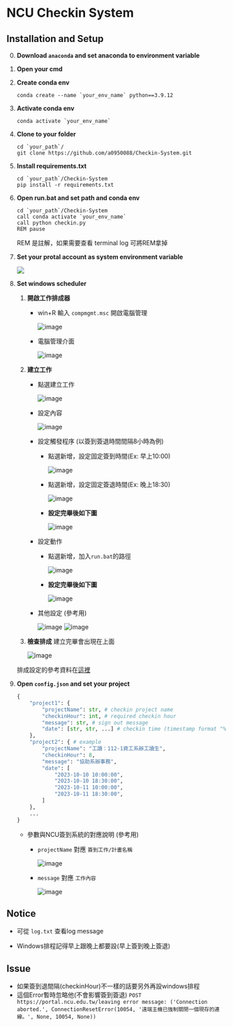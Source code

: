 # NCU Checkin System

## Installation and Setup

0. **Download `anaconda` and set anaconda to environment variable**

1. **Open your cmd**

2. **Create conda env**
    ```bash= 
    conda create --name `your_env_name` python==3.9.12
    ```

3. **Activate conda env**
    ```bash= 
    conda activate `your_env_name`
    ```

4. **Clone to your folder**
    ```bash= 
    cd `your_path`/
    git clone https://github.com/a0950088/Checkin-System.git
    ```

5. **Install requirements.txt**
    ```bash= 
    cd `your_path`/Checkin-System
    pip install -r requirements.txt
    ```

6. **Open run.bat and set path and conda env**
    ```bash=
    cd `your_path`/Checkin-System
    call conda activate `your_env_name`
    call python checkin.py
    REM pause
    ```
    REM 是註解，如果需要查看 terminal log 可將REM拿掉

7. **Set your protal account as system environment variable**
    
    ![](https://i.imgur.com/OBdl6F5.png)

8. **Set windows scheduler**
   1. **開啟工作排成器**
      - win+R 輸入 `compmgmt.msc` 開啟電腦管理

        ![image](https://github.com/user-attachments/assets/e577add5-ed2b-42ac-898b-9de972b6b940)
        
      - 電腦管理介面
        
        ![image](https://github.com/user-attachments/assets/5aadc25c-e4a0-4c76-8b25-2bd8ac568f06)
        
   2. **建立工作**
      - 點選建立工作
  
        ![image](https://github.com/user-attachments/assets/c7bae3a5-dc22-4a86-96c5-31c03309d59e)
      - 設定內容
  
        ![image](https://github.com/user-attachments/assets/beed09fc-b231-471b-88e2-45dac273d544)
      - 設定觸發程序 (以簽到簽退時間間隔8小時為例)
        - 點選新增，設定固定簽到時間(Ex: 早上10:00)
     
          ![image](https://github.com/user-attachments/assets/03ee63c5-10cd-4292-8224-90afea9909e4)
        - 點選新增，設定固定簽退時間(Ex: 晚上18:30)
  
          ![image](https://github.com/user-attachments/assets/ca814a66-b08c-4f6e-a87c-a1f73ac5c2bd)
        - **設定完畢後如下圖**
  
          ![image](https://github.com/user-attachments/assets/91a41b70-418d-4ce2-8a93-e2c5dd24b4f2)
      - 設定動作
        - 點選新增，加入`run.bat`的路徑
          
          ![image](https://github.com/user-attachments/assets/814c3165-c09e-4075-b677-641e2c83f9a9)
        - **設定完畢後如下圖**
  
          ![image](https://github.com/user-attachments/assets/bcc340ef-4214-45dc-b7b1-afd8d632b5c2)
      - 其他設定 (參考用)

        ![image](https://github.com/user-attachments/assets/cf239c47-7b73-42fe-8acd-4298b683c48d)
        ![image](https://github.com/user-attachments/assets/e8b23ec3-16f5-4dbd-8085-71f7eb87dabf)
   3. **檢查排成**
      建立完畢會出現在上面

      ![image](https://github.com/user-attachments/assets/839466cd-9a08-4761-b6d3-1ce8124dc665)
        
        
   排成設定的參考資料在[這裡](https://titangene.github.io/article/set-up-windows-task-scheduler-to-periodically-execute-python-crawler.html)

10. **Open `config.json` and set your project**
    ```python
    {
        "project1": {
            "projectName": str, # checkin project name
            "checkinHour": int, # required checkin hour
            "message": str, # sign out message
            "date": [str, str, ...] # checkin time (timestamp format "%Y-%m-%d %H:%M:%S")
        },
        "project2": { # example
            "projectName": "工讀：112-1資工系辦工讀生",
            "checkinHour": 8,
            "message": "協助系辦事務",
            "date": [
                "2023-10-10 10:00:00",
                "2023-10-10 18:30:00",
                "2023-10-11 10:00:00",
                "2023-10-11 18:30:00",
            ]
        },
        ...
    }
    ```

    - 參數與NCU簽到系統的對應說明 (參考用)
      - `projectName` 對應 `簽到工作/計畫名稱`
        
        ![image](https://github.com/user-attachments/assets/a95d94c8-ee35-427f-a001-c19ed1001f2d)

      - `message` 對應 `工作內容`

        ![image](https://github.com/user-attachments/assets/04f596e4-ebb3-4a0c-82ab-41eae4fdd4f1)

## Notice

* 可從 `log.txt` 查看log message

* Windows排程記得早上跟晚上都要設(早上簽到晚上簽退)

## Issue

* 如果簽到退間隔(checkinHour)不一樣的話要另外再設windows排程
* 這個Error暫時忽略他(不會影響簽到簽退) `POST https://portal.ncu.edu.tw/leaving error message: ('Connection aborted.', ConnectionResetError(10054, '遠端主機已強制關閉一個現存的連線。', None, 10054, None)) `
